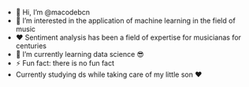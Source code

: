 - 👋 Hi, I’m @macodebcn
- 👀 I’m interested in the application of machine learning in the field of music
- ❤️ Sentiment analysis has been a field of expertise for musicianas for centuries
- 🌱 I’m currently learning data science 😎
- ⚡ Fun fact: there is no fun fact
- Currently studying ds while taking care of my little son ❤️

<!---
macodebcn/macodebcn is a ✨ special ✨ repository because its `README.md` (this file) appears on your GitHub profile.
You can click the Preview link to take a look at your changes.
--->
